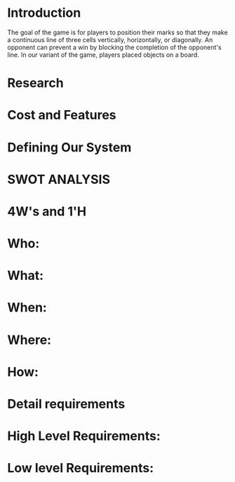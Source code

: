 # Introduction
The goal of the game is for players to position their marks so that they make a continuous line of three cells vertically, horizontally, or diagonally. An opponent can prevent a win by blocking the completion of the opponent's line. In our variant of the game, players placed objects on a board.

# Research

# Cost and Features

# Defining Our System

# SWOT ANALYSIS

# 4W's and 1'H

# Who:

# What:

# When:

# Where:

# How:

# Detail requirements

# High Level Requirements:

# Low level Requirements:
